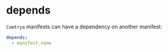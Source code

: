# depends

`Comtrya` manifests can have a dependency on another manifest:

```yaml
depends:
  - manifest_name
```

